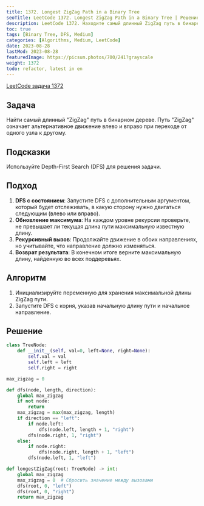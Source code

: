 ```yaml
---
title: 1372. Longest ZigZag Path in a Binary Tree
seoTitle: LeetCode 1372. Longest ZigZag Path in a Binary Tree | Решение на Python.
description: LeetCode 1372. Находите самый длинный ZigZag путь в бинарном дереве. Разбор задачи.
toc: true
tags: [Binary Tree, DFS, Medium]
categories: [Algorithms, Medium, LeetCode]
date: 2023-08-28
lastMod: 2023-08-28
featuredImage: https://picsum.photos/700/241?grayscale
weight: 1372
todo: refactor, latest in en
---
```


[LeetCode задача 1372](<https://leetcode.com/problems/longest-zigzag-path-in-a-binary-tree/>)

## Задача

Найти самый длинный "ZigZag" путь в бинарном дереве. Путь "ZigZag" означает альтернативное движение влево и вправо при переходе от одного узла к другому.

## Подсказки

Используйте Depth-First Search (DFS) для решения задачи.

## Подход

1. **DFS с состоянием**: Запустите DFS с дополнительным аргументом, который будет отслеживать, в какую сторону нужно двигаться следующим (влево или вправо).
2. **Обновление максимума**: На каждом уровне рекурсии проверьте, не превышает ли текущая длина пути максимальную известную длину.
3. **Рекурсивный вызов**: Продолжайте движение в обоих направлениях, но учитывайте, что направление должно изменяться.
4. **Возврат результата**: В конечном итоге верните максимальную длину, найденную во всех поддеревьях.

## Алгоритм

1. Инициализируйте переменную для хранения максимальной длины ZigZag пути.
2. Запустите DFS с корня, указав начальную длину пути и начальное направление.

## Решение

```python
class TreeNode:
    def __init__(self, val=0, left=None, right=None):
        self.val = val
        self.left = left
        self.right = right

max_zigzag = 0

def dfs(node, length, direction):
    global max_zigzag
    if not node:
        return
    max_zigzag = max(max_zigzag, length)
    if direction == "left":
        if node.left:
            dfs(node.left, length + 1, "right")
        dfs(node.right, 1, "right")
    else:
        if node.right:
            dfs(node.right, length + 1, "left")
        dfs(node.left, 1, "left")

def longestZigZag(root: TreeNode) -> int:
    global max_zigzag
    max_zigzag = 0  # Сбросить значение между вызовами
    dfs(root, 0, "left")
    dfs(root, 0, "right")
    return max_zigzag

```
